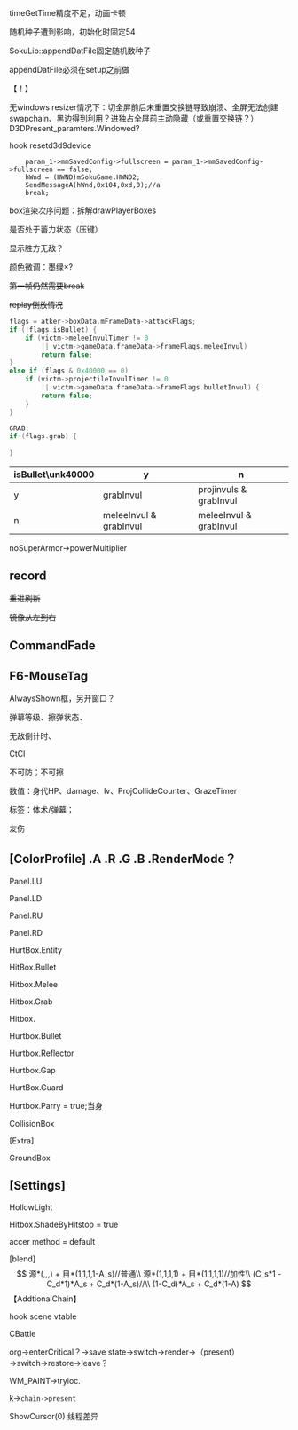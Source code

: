 timeGetTime精度不足，动画卡顿

随机种子遭到影响，初始化时固定54

SokuLib::appendDatFile固定随机数种子

appendDatFile必须在setup之前做

【！】

无windows resizer情况下：切全屏前后未重置交换链导致崩溃、全屏无法创建swapchain、黑边得到利用？进独占全屏前主动隐藏（或重置交换链？）
D3DPresent_paramters.Windowed?

hook resetd3d9device

        param_1->mmSavedConfig->fullscreen = param_1->mmSavedConfig->fullscreen == false;
        hWnd = (HWND)mSokuGame.HWND2;
        SendMessageA(hWnd,0x104,0xd,0);//a
        break;

box渲染次序问题：拆解drawPlayerBoxes

是否处于蓄力状态（压键）



显示胜方无敌？

颜色微调：墨绿×?

~~第一帧仍然需要break~~

~~replay倒放情况~~



```cpp
flags = atker->boxData.mFrameData->attackFlags;
if (!flags.isBullet) {
    if (victm->meleeInvulTimer != 0
        || victm->gameData.frameData->frameFlags.meleeInvul)
        return false;
}
else if (flags & 0x40000 == 0)
    if (victm->projectileInvulTimer != 0
        || victm->gameData.frameData->frameFlags.bulletInvul) {
        return false;
    }
}

GRAB:
if (flags.grab) {
    
}
```

| isBullet\\unk40000 | y                      | n                      |
| ------------------ | ---------------------- | ---------------------- |
| y                  | grabInvul              | projinvuls & grabInvul |
| n                  | meleeInvul & grabInvul | meleeInvul & grabInvul |

noSuperArmor→powerMultiplier

## record

~~重进刷新~~



~~镜像从左到右~~

## CommandFade



## F6-MouseTag

AlwaysShown框，另开窗口？

弹幕等级、擦弹状态、

无敌倒计时、

CtCl

不可防；不可擦

数值：身代HP、damage、lv、ProjCollideCounter、GrazeTimer

标签：体术/弹幕；

友伤

## [ColorProfile] .A .R .G .B .RenderMode？

Panel.LU

Panel.LD

Panel.RU

Panel.RD

HurtBox.Entity

HitBox.Bullet

Hitbox.Melee

Hitbox.Grab

Hitbox.



Hurtbox.Bullet

Hurtbox.Reflector

Hurtbox.Gap

HurtBox.Guard

Hurtbox.Parry = true;当身

CollisionBox

[Extra]

GroundBox

## [Settings]

HollowLight

Hitbox.ShadeByHitstop = true

accer method = default



[blend]
$$
源*(,,,) + 目*(1,1,1,1-A_s)//普通\\
源*(1,1,1,1) + 目*(1,1,1,1)//加性\\
(C_s*1 - C_d*1)*A_s + C_d*(1-A_s)//\\
(1-C_d)*A_s + C_d*(1-A)
$$
【AddtionalChain】

hook scene vtable

CBattle

org→enterCritical？→save state→switch→render→（present）→switch→restore→leave？

WM_PAINT→tryloc.

k→`chain->present`

ShowCursor(0) 线程差异		
